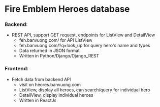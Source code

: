 # Fire Emblem Heroes database  
### Backend:  
* REST API, support GET request, endpoints for ListView and DetailView
  * feh.banvuong.com/ for API ListView  
  * feh.banvuong.com/?q=look_up for query hero's name and types
  * Data returned in JSON format
  * Written in Python/Django/Django_REST  
    
### Frontend: 
* Fetch data from backend API  
  * visit on heores.banvuong.com
  * ListView, display all heroes, can search/query for individual hero  
  * DetailView, display individual heroes
  * Written in ReactJs

